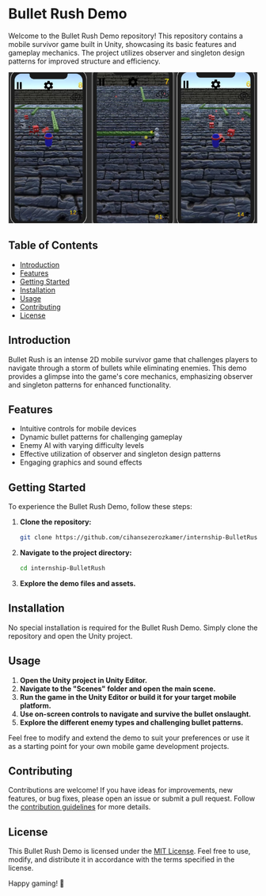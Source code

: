 # Bullet Rush Demo

Welcome to the Bullet Rush Demo repository! This repository contains a mobile survivor game built in Unity, showcasing its basic features and gameplay mechanics. The project utilizes observer and singleton design patterns for improved structure and efficiency.


![Alt Text](https://github.com/cihansezerozkamer/internship-BulletRush/blob/main/Minimalist%20Portfolio%20Cover%20Page.png)
## Table of Contents

- [Introduction](#introduction)
- [Features](#features)
- [Getting Started](#getting-started)
- [Installation](#installation)
- [Usage](#usage)
- [Contributing](#contributing)
- [License](#license)

## Introduction

Bullet Rush is an intense 2D mobile survivor game that challenges players to navigate through a storm of bullets while eliminating enemies. This demo provides a glimpse into the game's core mechanics, emphasizing observer and singleton patterns for enhanced functionality.

## Features

- Intuitive controls for mobile devices
- Dynamic bullet patterns for challenging gameplay
- Enemy AI with varying difficulty levels
- Effective utilization of observer and singleton design patterns
- Engaging graphics and sound effects

## Getting Started

To experience the Bullet Rush Demo, follow these steps:

1. **Clone the repository:**
   ```bash
   git clone https://github.com/cihansezerozkamer/internship-BulletRush.git
   ```

2. **Navigate to the project directory:**
   ```bash
   cd internship-BulletRush
   ```

3. **Explore the demo files and assets.**

## Installation

No special installation is required for the Bullet Rush Demo. Simply clone the repository and open the Unity project.

## Usage

1. **Open the Unity project in Unity Editor.**
2. **Navigate to the "Scenes" folder and open the main scene.**
3. **Run the game in the Unity Editor or build it for your target mobile platform.**
4. **Use on-screen controls to navigate and survive the bullet onslaught.**
5. **Explore the different enemy types and challenging bullet patterns.**

Feel free to modify and extend the demo to suit your preferences or use it as a starting point for your own mobile game development projects.

## Contributing

Contributions are welcome! If you have ideas for improvements, new features, or bug fixes, please open an issue or submit a pull request. Follow the [contribution guidelines](CONTRIBUTING.md) for more details.

## License

This Bullet Rush Demo is licensed under the [MIT License](LICENSE). Feel free to use, modify, and distribute it in accordance with the terms specified in the license.

Happy gaming! 🚀

